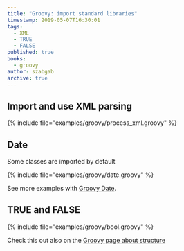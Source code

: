 ```yaml
---
title: "Groovy: import standard libraries"
timestamp: 2019-05-07T16:30:01
tags:
  - XML
  - TRUE
  - FALSE
published: true
books:
  - groovy
author: szabgab
archive: true
---
```



## Import and use XML parsing

{% include file="examples/groovy/process_xml.groovy" %}

## Date

Some classes are imported by default

{% include file="examples/groovy/date.groovy" %}

See more examples with [Groovy Date](/groovy-date-time).

## TRUE and FALSE

{% include file="examples/groovy/bool.groovy" %}

Check this out also on the [Groovy page about structure](http://groovy-lang.org/structure.html)
